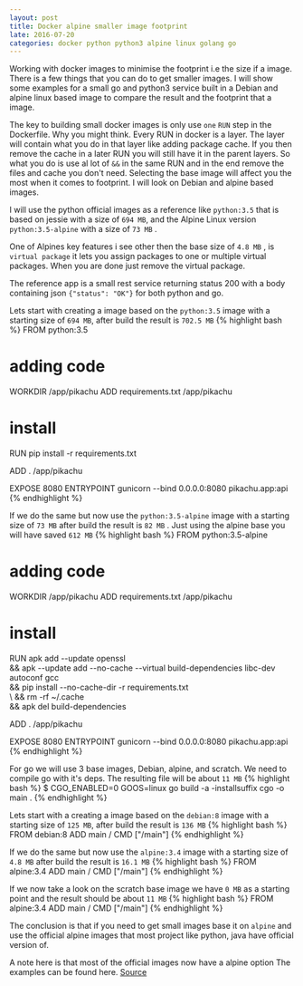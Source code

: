 ```yaml
---
layout: post
title: Docker alpine smaller image footprint
late: 2016-07-20
categories: docker python python3 alpine linux golang go
---
```

Working with docker images to minimise the footprint i.e the size if a image. There is a few things that you can do to get smaller images. I will show some examples for a small go and python3 service built in a Debian and alpine linux based image to compare the result and the footprint that a image. 

The key to building small docker images is only use `one` `RUN` step in the Dockerfile. Why you might think. Every RUN in docker is a layer. The layer will contain what you do in that layer like adding package cache. If you then remove the cache in a later RUN you will still have it in the parent layers. So what you do is use al lot of `&&` in the same RUN and in the end remove the files and cache you don't need. Selecting the base image will affect you the most when it comes to footprint. I will look on Debian and alpine based images. 

I will use the python official images as a reference like `python:3.5` that is based on jessie with a size of `694 MB`, and the Alpine Linux version `python:3.5-alpine` with a size of `73 MB` .

One of Alpines key features i see other then the base size of `4.8 MB` , is `virtual package` it lets you assign packages to one or multiple virtual packages. When you are done just remove the virtual package.

The reference app is a small rest service returning status 200 with a body containing json `{"status": "OK"}` for both python and go.

Lets start with creating a image based on the `python:3.5` image with a starting size of `694 MB`, after build the result is `702.5 MB`
{% highlight bash %}
FROM python:3.5

# adding code
WORKDIR /app/pikachu
ADD requirements.txt /app/pikachu

# install
RUN pip install -r requirements.txt

ADD . /app/pikachu

EXPOSE 8080
ENTRYPOINT gunicorn --bind 0.0.0.0:8080 pikachu.app:api
{% endhighlight %}


If we do the same but now use the `python:3.5-alpine` image with a starting size of `73 MB` after build the result is `82 MB` . Just using the alpine base you will have saved `612 MB` 
{% highlight bash %}
FROM python:3.5-alpine

# adding code
WORKDIR /app/pikachu
ADD requirements.txt /app/pikachu

# install
RUN apk add --update openssl \
    && apk --update add --no-cache --virtual build-dependencies libc-dev autoconf gcc \
    && pip install --no-cache-dir -r requirements.txt \
    \ 
    && rm -rf ~/.cache \
    && apk del build-dependencies

ADD . /app/pikachu

EXPOSE 8080
ENTRYPOINT gunicorn --bind 0.0.0.0:8080 pikachu.app:api
{% endhighlight %}

For go we will use 3 base images, Debian, alpine, and scratch. We need to compile go with it's deps. The resulting file will be about `11 MB`
{% highlight bash %}
$ CGO_ENABLED=0 GOOS=linux go build -a -installsuffix cgo -o main .
{% endhighlight %}

Lets start with a creating a image based on the `debian:8` image with a starting size of `125 MB`, after build the result is `136 MB`
{% highlight bash %}
FROM debian:8
ADD main /
CMD ["/main"]
{% endhighlight %}


If we do the same but now use the `alpine:3.4` image with a starting size of `4.8 MB` after build the result is `16.1 MB`
{% highlight bash %}
FROM alpine:3.4
ADD main /
CMD ["/main"]
{% endhighlight %}


If we now take a look on the scratch base image we have `0 MB` as a starting point and the result should be about `11 MB`
{% highlight bash %}
FROM alpine:3.4
ADD main /
CMD ["/main"]
{% endhighlight %}


The conclusion is that if you need to get small images base it on `alpine` and use the official alpine images that most project like python, java have official version of. 



A note here is that most of the official images now have a alpine option
The examples can be found here. [Source](https://github.com/mad01/examples/tree/master/alpine)
